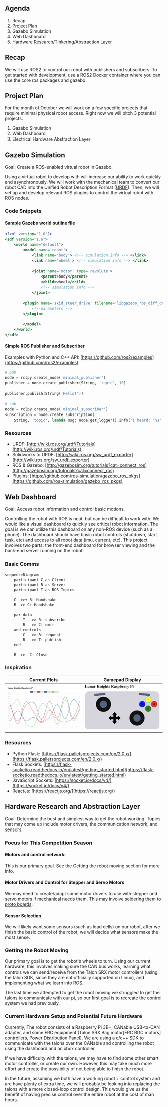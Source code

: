 ## Agenda

1. Recap
2. Project Plan
3. Gazebo Simulation
4. Web Dashboard
5. Hardware Research/Tinkering/Abstraction Layer

## Recap

We will use ROS2 to control our robot with publishers and subscribers. To get started with development, use a ROS2 Docker container where you can use the core ros packages and gazebo.

## Project Plan

For the month of October we will work on a few specific projects that require minimal physical robot access. Right now we will pitch 3 potential projects.

1. Gazebo Simulation
2. Web Dashboard
3. Electrical Hardware Abstraction Layer

## Gazebo Simulation

Goal: Create a ROS-enabled virtual robot in Gazebo.

Using a virtual robot to develop with will increase our ability to work quickly and asynchronously. We will work with the mechanical team to convert our robot CAD into the Unified Robot Description Format ([URDF](http://wiki.ros.org/urdf/Tutorials)). Then, we will set up and develop relevant ROS plugins to control the virtual robot with ROS nodes.

### Code Snippets

#### Sample Gazebo world outline file

```xml #
<?xml version="1.0"?>
<sdf version="1.6">
	<world name="default">
		<model name='robot'>
			<link name='body'> <!-- simulation info --> </link>
			<link name='wheel'> <!-- simulation info --> </link>

			<joint name='motor' type='revolute'>
				<parent>body</parent>
				<child>wheel</child>
				<!-- simulation info -->
			</joint>

		<plugin name='skid_steer_drive' filename='libgazebo_ros_diff_drive.so'>
			<!--parameters -->
		</plugin>

		</model>
	</world>
</sdf>
```

#### Simple ROS Publisher and Subscriber

Examples with Python and C++ API: [https://github.com/ros2/examples](https://github.com/ros2/examples).

```python #
# pub
node = rclpy.create_node('minimal_publisher')
publisher = node.create_publisher(String, 'topic', 10)

publisher.publish(String('Hello!'))

# sub
node = rclpy.create_node('minimal_subscriber')
subscription = node.create_subscription(
	String, 'topic', lambda msg: node.get_logger().info('I heard: "%s"' % msg.data), 10)
```

### Resources

-   URDF: [http://wiki.ros.org/urdf/Tutorials](http://wiki.ros.org/urdf/Tutorials)
-   Solidworks to URDF: [http://wiki.ros.org/sw_urdf_exporter](http://wiki.ros.org/sw_urdf_exporter)
-   ROS & Gazebo: [http://gazebosim.org/tutorials?cat=connect_ros](http://gazebosim.org/tutorials?cat=connect_ros)
-   Plugins: [https://github.com/ros-simulation/gazebo_ros_pkgs](https://github.com/ros-simulation/gazebo_ros_pkgs)

## Web Dashboard

Goal: Access robot information and control basic motions.

Controlling the robot with ROS is neat, but can be difficult to work with. We would like a visual dashboard to quickly see critical robot information. The goal is we can utilize this dashboard on any non-ROS device (such as a phone). The dashboard should have basic robot controls (shutdown, start task, etc) and access to all robot data (imu, current, etc). This project involves two parts: the front-end dashboard for browser viewing and the back-end server running on the robot.

### Basic Comms

```mermaid
sequenceDiagram
	participant C as Client
	participant R as Server 
	participant T as ROS Topics

	C ->>+ R: Handshake
	R ->> C: Handshake

	par data
		T -->> R: subscribe
		R -->> C: emit
	and controls
		C -->> R: request
		R -->> T: publish
	end			
	
	R ->>- C: Close
```

### Inspiration

| Current Plots                     | Gamepad Display                   |
| --------------------------------- | --------------------------------- |
| ![current](../assets/current.png) | ![gamepad](../assets/gamepad.png) |

### Resources

-   Python Flask: [https://flask.palletsprojects.com/en/2.0.x/](https://flask.palletsprojects.com/en/2.0.x/)
-   Flask Sockets: [https://flask-socketio.readthedocs.io/en/latest/getting_started.html](https://flask-socketio.readthedocs.io/en/latest/getting_started.html)
-   JavaScript Sockets: [https://socket.io/docs/v4/](https://socket.io/docs/v4/)
-   ReactJs: [https://reactjs.org/](https://reactjs.org/)

## Hardware Research and Abstraction Layer

Goal: Determine the best and simplest way to get the robot working. Topics that may come up include motor drivers, the communication network, and sensors.

### Focus for This Competition Season

#### Motors and control network:
This is our primary goal. See the Getting the robot moving section for more info.

#### Motor Drivers and Control for Stepper and Servo Motors
We may need to create/adapt some motor drivers to use with stepper and servo motors if mechanical needs them. This may involve soldering them to [proto boards](https://duckduckgo.com/?q=proto+perf+board&t=ffab&iar=images&iax=images&ia=images).

#### Sensor Selection
We will likely want some sensors (such as load cells) on our robot, after we finish the basic control of the robot, we will decide what sensors make the most sense.

### Getting the Robot Moving

Our primary goal is to get the robot's wheels to turn. Using our current hardware, this involves making sure the CAN bus works, learning what controls we can send/receive from the Talon SRX motor controllers (using the talon SDK, since they are not officially supported on Linux), and implementing what we learn into ROS. 

The last time we attempted to get the robot moving we struggled to get the talons to communicate with our pi, so our first goal is to recreate the control system we had previously. 

### Current Hardware Setup and Potential Future Hardware

Currently, The robot consists of a Raspberry Pi 3B+, CANable USB-to-CAN adapter, and some FRC equipment (Talon SRX Bag motor\[FRC BDC motors\] controllers, Power Distribution Panel). We are using a c/c++ SDK to communicate with the talons over the CANable and controlling the robot using the dashboard and an xbox controller. 

If we have difficulty with the talons, we may have to find some other smart motor controller, or create our own. However, this may take much more effort and create the possibility of not being able to finish the robot. 

In the future, assuming we both have a working robot + control system and are have plenty of extra time, we will probably be looking into replacing the talons with a more closed-loop control design. This would give us the benefit of having precise control over the entire robot at the cost of man hours. 





